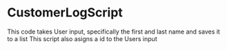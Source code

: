 # CustomerLogScript
This code takes User input, specifically the first and last name and saves it to a list This script also asigns a id to the Users input  
